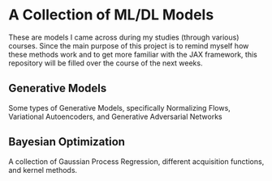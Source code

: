 # A Collection of ML/DL Models

These are models I came across during my studies (through various) courses. Since the main purpose of this project is to remind myself how these methods work and to get more familiar with the JAX framework, this repository will be filled over the course of the next weeks.

## Generative Models

Some types of Generative Models, specifically Normalizing Flows, Variational Autoencoders, and Generative Adversarial Networks

## Bayesian Optimization

A collection of Gaussian Process Regression, different acquisition functions, and kernel methods.

